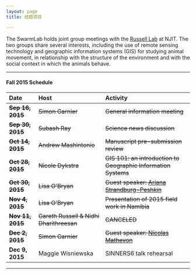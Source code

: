 ```yaml
---
layout: page
title: 结题项目

---
```


The SwarmLab holds joint group meetings with the [Russell Lab](https://sites.google.com/a/njit.edu/russell-lab/) at NJIT. The two groups share several interests, including the use of remote sensing technology and geographic information systems (GIS) for studying animal movement, in relationship with the structure of the environment and with the social context in which the animals behave.  

---

#### Fall 2015 Schedule

| Date | Host | Activity |
| :--- | :--- | :------- |
| **<s>Sep 16, 2015</s>** | <s>Simon Garnier</s> | <s>General information meeting</s> |
| **<s>Sep 30, 2015</s>** | <s>Subash Ray</s> | <s>Science news discussion</s> |
| **<s>Oct 14, 2015</s>** | <s>Andrew Mashintonio</s> | <s>Manuscript pre-submission review</s> |
| **<s>Oct 28, 2015</s>** | <s>Nicole Dykstra</s> | <s>GIS 101: an introduction to Geographic Information Systems</s> |
| **<s>Oct 30, 2015</s>** | <s>Lisa O'Bryan</s> | <s>Guest speaker: [Ariana Strandburg-Peshkin](https://sites.google.com/site/arianasp/)</s> |
| **<s>Nov 4, 2015</s>** | <s>Lisa O'Bryan</s> | <s>Presentation of 2015 field work in Namibia</s> |
| **<s>Nov 11, 2015</s>** | <s>Gareth Russell & Nidhi Dharithreesan</s> | <s>CANCELED</s> |
| **<s>Dec 2, 2015</s>** | <s>Simon Garnier</s> | <s>Guest speaker: [Nicolas Mathevon](http://www.cb.u-psud.fr/Nicolas.htm)</s> |
| **Dec 9, 2015** | Maggie Wisniewska | SINNERS6 talk rehearsal |

---
